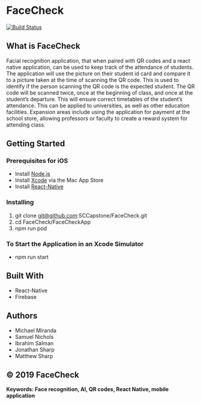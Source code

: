# FaceCheck
[![Build Status](https://travis-ci.com/SCCapstone/FaceCheck.svg?token=eiKCbjzezvQmo3HdzB8y&branch=master)](https://travis-ci.com/SCCapstone/FaceCheck)

## What is FaceCheck
Facial recognition application, that when paired with QR codes and a react native application, can be used to keep track of the attendance of students. The application will use the picture on their student id card and compare it to a picture taken at the time of scanning the QR code. This is used to identify if the person scanning the QR code is the expected student. The QR code will be scanned twice, once at the beginning of class, and once at the student’s departure. This will ensure correct timetables of the student’s attendance. This can be applied to universities, as well as other education facilities. Expansion areas include using the application for payment at the school store, allowing professors or faculty to create a reward system for attending class.

## Getting Started

### Prerequisites for iOS
- Install [Node.js](https://nodejs.org/en/download/)
- Install [Xcode](https://apps.apple.com/us/app/xcode/id497799835?mt=12) via the Mac App Store
- Install [React-Native](https://facebook.github.io/react-native/docs/getting-started)


### Installing
1. git clone git@github.com:SCCapstone/FaceCheck.git
2. cd FaceCheck/FaceCheckApp
3. npm run pod

### To Start the Application in an Xcode Simulator
- npm run start

## Built With
- React-Native
- Firebase

## Authors
- Michael Miranda
- Samuel Nichols
- Ibrahim Salman
- Jonathan Sharp
- Matthew Sharp

## **©** 2019 FaceCheck

**Keywords: Face recognition, AI, QR codes, React Native, mobile application**
